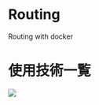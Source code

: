 # Routing
Routing with docker

# 使用技術一覧
<img src="https://img.shields.io/badge/-Docker-1488C6.svg?logo=docker&style=plastic">


